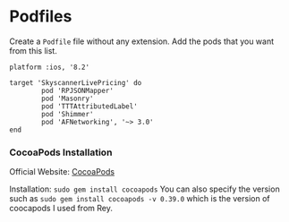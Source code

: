# Podfiles

Create a `Podfile` file without any extension. Add the pods that you want from this list.

```Shell
platform :ios, '8.2'

target 'SkyscannerLivePricing' do
        pod 'RPJSONMapper'
        pod 'Masonry'
        pod 'TTTAttributedLabel'
        pod 'Shimmer'
        pod 'AFNetworking', '~> 3.0'
end
```

### CocoaPods Installation
Official Website: [CocoaPods](https://cocoapods.org)

Installation: `sudo gem install cocoapods`
You can also specify the version such as `sudo gem install cocoapods -v 0.39.0` which is the version of coocapods I used from Rey.